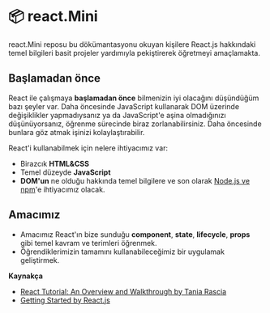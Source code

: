 # 📦 react.Mini

react.Mini reposu bu dökümantasyonu okuyan kişilere React.js hakkındaki temel bilgileri basit projeler yardımıyla pekiştirerek öğretmeyi amaçlamakta.

## Başlamadan önce

React ile çalışmaya **başlamadan önce** bilmenizin iyi olacağını düşündüğüm bazı şeyler var. Daha öncesinde JavaScript kullanarak DOM üzerinde değişiklikler yapmadıysanız ya da JavaScript'e aşina olmadığınızı düşünüyorsanız, öğrenme sürecinde biraz zorlanabilirsiniz. Daha öncesinde bunlara göz atmak işinizi kolaylaştırabilir.

React'i kullanabilmek için nelere ihtiyacımız var:

- Birazcık **HTML&CSS**
- Temel düzeyde **JavaScript**
- **DOM'un** ne olduğu
  hakkında temel bilgilere ve son olarak [Node.js ve npm](https://nodejs.org/en/)'e ihtiyacımız olacak.

## Amacımız

- Amacımız React'ın bize sunduğu **component**, **state**, **lifecycle**, **props** gibi temel kavram ve terimleri öğrenmek.
- Öğrendiklerimizin tamamını kullanabileceğimiz bir uygulamak geliştirmek.

**Kaynakça**

- [React Tutorial: An Overview and Walkthrough by Tania Rascia](https://www.taniarascia.com/getting-started-with-react/)
- [Getting Started by React.js](https://reactjs.org/)
